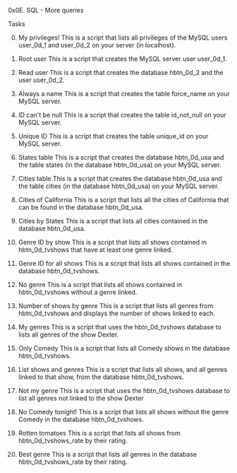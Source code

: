 0x0E. SQL - More queries

Tasks

0. My privileges!
This is a script that lists all privileges of the MySQL users user_0d_1 and user_0d_2 on your server (in localhost).

1. Root user
This is a script that creates the MySQL server user user_0d_1.

2. Read user
This is a script that creates the database hbtn_0d_2 and the user user_0d_2.

3. Always a name
This is a script that creates the table force_name on your MySQL server.

4. ID can't be null
This is a script that creates the table id_not_null on your MySQL server.

5. Unique ID
This is a script that creates the table unique_id on your MySQL server.

6. States table
This is a script that creates the database hbtn_0d_usa and the table states (in the database hbtn_0d_usa) on your MySQL server.

7. Cities table
This is a script that creates the database hbtn_0d_usa and the table cities (in the database hbtn_0d_usa) on your MySQL server.

8. Cities of California
This is a script that lists all the cities of California that can be found in the database hbtn_0d_usa.

9. Cities by States
This is a script that lists all cities contained in the database hbtn_0d_usa.

10. Genre ID by show
This is a script that lists all shows contained in hbtn_0d_tvshows that have at least one genre linked.

11. Genre ID for all shows
This is a script that lists all shows contained in the database hbtn_0d_tvshows.

12. No genre
This is a script that lists all shows contained in hbtn_0d_tvshows without a genre linked.

13. Number of shows by genre
This is a script that lists all genres from hbtn_0d_tvshows and displays the number of shows linked to each.

14. My genres
This is a script that uses the hbtn_0d_tvshows database to lists all genres of the show Dexter.

15. Only Comedy
This is a script that lists all Comedy shows in the database hbtn_0d_tvshows.

16. List shows and genres
This is a script that lists all shows, and all genres linked to that show, from the database hbtn_0d_tvshows.

17. Not my genre
This is a script that uses the hbtn_0d_tvshows database to list all genres not linked to the show Dexter

18. No Comedy tonight!
This is a script that lists all shows without the genre Comedy in the database hbtn_0d_tvshows.

19. Rotten tomatoes
This is a script that lists all shows from hbtn_0d_tvshows_rate by their rating.

20. Best genre
This is a script that lists all genres in the database hbtn_0d_tvshows_rate by their rating.
